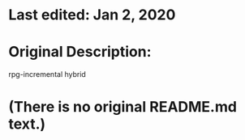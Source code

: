 # Last edited: Jan 2, 2020	

# Original Description:
rpg-incremental hybrid


# (There is no original README.md text.)
